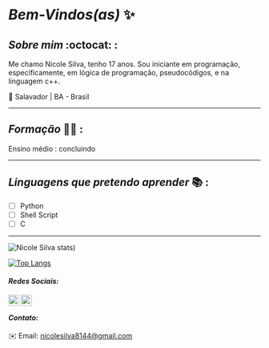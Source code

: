 # _Bem-Vindos(as)_ :sparkles:  
            
## *_Sobre mim_* :octocat: :

Me chamo Nicole Silva, tenho 17 anos. Sou iniciante em programação, especificamente, em lógica de programação, pseudocódigos, e na linguagem c++.

:round_pushpin: Salavador | BA - Brasil

***
## *_Formação_* :woman_student: :

Ensino médio : concluindo
***
## *_Linguagens que pretendo aprender_* :books: :

- [ ] Python
- [ ] Shell Script
- [ ] C
***


![Nicole Silva stats](https://github-readme-stats.vercel.app/api?username=Nicolesilvaa&hide=contribs,prs&show_icons=true&theme=dracula))

[![Top Langs](https://github-readme-stats.vercel.app/api/top-langs/?username=Nicolesilvaa&layout=compact&theme=dracula)](https://github.com/anuraghazra/githubreadmestats)

#### _Redes Sociais:_
  <a href="https://twitter.com/VersNs">
  <img align="left" alt="Nicole Twitter" width="22px" src="https://cdn.jsdelivr.net/npm/simple-icons@v3/icons/twitter.svg"/> 
  <a/>
   <a href="https://github.com/Nicolesilvaa">
  <img align="left" alt="Nicole Github" width="22px" src="https://cdn.jsdelivr.net/npm/simple-icons@v3/icons/github.svg" />
   <a/>
    <br/>
               
 #### _Contato:_              
:envelope: Email: nicolesilva8144@gmail.com
           
 
